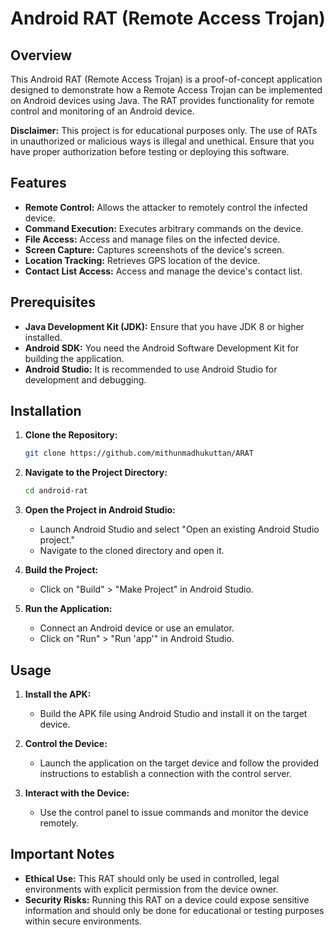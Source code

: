 
# Android RAT (Remote Access Trojan)

## Overview

This Android RAT (Remote Access Trojan) is a proof-of-concept application designed to demonstrate how a Remote Access Trojan can be implemented on Android devices using Java. The RAT provides functionality for remote control and monitoring of an Android device.

**Disclaimer:** This project is for educational purposes only. The use of RATs in unauthorized or malicious ways is illegal and unethical. Ensure that you have proper authorization before testing or deploying this software.

## Features

- **Remote Control:** Allows the attacker to remotely control the infected device.
- **Command Execution:** Executes arbitrary commands on the device.
- **File Access:** Access and manage files on the infected device.
- **Screen Capture:** Captures screenshots of the device's screen.
- **Location Tracking:** Retrieves GPS location of the device.
- **Contact List Access:** Access and manage the device's contact list.

## Prerequisites

- **Java Development Kit (JDK):** Ensure that you have JDK 8 or higher installed.
- **Android SDK:** You need the Android Software Development Kit for building the application.
- **Android Studio:** It is recommended to use Android Studio for development and debugging.

## Installation

1. **Clone the Repository:**
   ```bash
   git clone https://github.com/mithunmadhukuttan/ARAT
   ```

2. **Navigate to the Project Directory:**
   ```bash
   cd android-rat
   ```

3. **Open the Project in Android Studio:**
   - Launch Android Studio and select "Open an existing Android Studio project."
   - Navigate to the cloned directory and open it.

4. **Build the Project:**
   - Click on "Build" > "Make Project" in Android Studio.

5. **Run the Application:**
   - Connect an Android device or use an emulator.
   - Click on "Run" > "Run 'app'" in Android Studio.

## Usage

1. **Install the APK:**
   - Build the APK file using Android Studio and install it on the target device.

2. **Control the Device:**
   - Launch the application on the target device and follow the provided instructions to establish a connection with the control server.

3. **Interact with the Device:**
   - Use the control panel to issue commands and monitor the device remotely.

## Important Notes

- **Ethical Use:** This RAT should only be used in controlled, legal environments with explicit permission from the device owner.
- **Security Risks:** Running this RAT on a device could expose sensitive information and should only be done for educational or testing purposes within secure environments.

